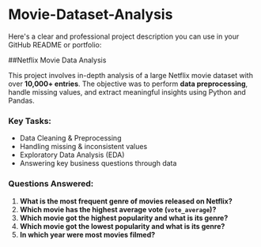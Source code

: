 # Movie-Dataset-Analysis
Here's a clear and professional project description you can use in your GitHub README or portfolio:

##Netflix Movie Data Analysis

This project involves in-depth analysis of a large Netflix movie dataset with over **10,000+ entries**. The objective was to perform **data preprocessing**, handle missing values, and extract meaningful insights using Python and Pandas.

### Key Tasks:

* Data Cleaning & Preprocessing
* Handling missing & inconsistent values
* Exploratory Data Analysis (EDA)
* Answering key business questions through data

### Questions Answered:

1. **What is the most frequent genre of movies released on Netflix?**
2. **Which movie has the highest average vote (`vote_average`)?**
3. **Which movie got the highest popularity and what is its genre?**
4. **Which movie got the lowest popularity and what is its genre?**
5. **In which year were most movies filmed?**

